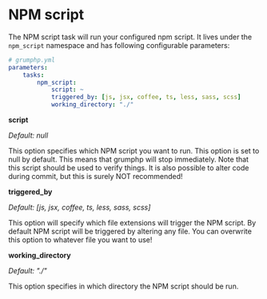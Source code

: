 # NPM script

The NPM script task will run your configured npm script.
It lives under the `npm_script` namespace and has following configurable parameters:

```yaml
# grumphp.yml
parameters:
    tasks:
        npm_script:
            script: ~
            triggered_by: [js, jsx, coffee, ts, less, sass, scss]
            working_directory: "./"
```

**script**

*Default: null*

This option specifies which NPM script you want to run.
This option is set to null by default.
This means that grumphp will stop immediately.
Note that this script should be used to verify things.
It is also possible to alter code during commit,
but this is surely NOT recommended!


**triggered_by**

*Default: [js, jsx, coffee, ts, less, sass, scss]*

This option will specify which file extensions will trigger the NPM script.
By default NPM script will be triggered by altering any file.
You can overwrite this option to whatever file you want to use!


**working_directory**

*Default: "./"*

This option specifies in which directory the NPM script should be run.
